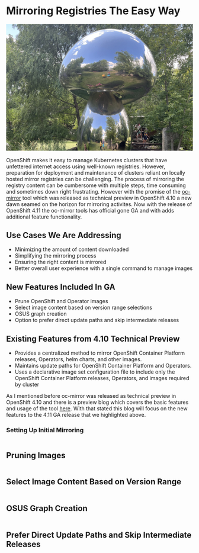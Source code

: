 # **Mirroring Registries The Easy Way**

<img src="mirror.jpg" style="width: 1000px;" border=0/>

OpenShift makes it easy to manage Kubernetes clusters that have unfettered internet access using well-known registries. However, preparation for deployment and maintenance of clusters reliant on locally hosted mirror registries can be challenging. The process of mirroring the registry content can be cumbersome with multiple steps, time consuming and sometimes down right frustrating.  However with the promise of the [oc-mirror](https://cloud.redhat.com/blog/how-oc-mirror-will-help-you-reduce-container-management-complexity) tool which was released as technical preview in OpenShift 4.10 a new dawn seamed on the horizon for mirroring activites. Now with the release of OpenShift 4.11 the oc-mirror tools has official gone GA and with adds additional feature functionality. 

## Use Cases We Are Addressing

* Minimizing the amount of content downloaded
* Simplifying the mirroring process
* Ensuring the right content is mirrored
* Better overall user experience with a single command to manage images

## New Features Included In GA

* Prune OpenShift and Operator images
* Select image content based on version range selections
* OSUS graph creation
* Option to prefer direct update paths and skip intermediate releases

## Existing Features from 4.10 Technical Preview

 * Provides a centralized method to mirror OpenShift Container Platform releases, Operators, helm charts, and other images.
 * Maintains update paths for OpenShift Container Platform and Operators.
 * Uses a declarative image set configuration file to include only the OpenShift Container Platform releases, Operators, and images required by cluster

As I mentioned before oc-mirror was released as technical preview in OpenShift 4.10 and there is a preview blog which covers the basic features and usage of the tool [here](https://cloud.redhat.com/blog/how-oc-mirror-will-help-you-reduce-container-management-complexity).  With that stated this blog will focus on the new features to the 4.11 GA release that we highlighted above.

### Setting Up Initial Mirroring

~~~bash

~~~

## Pruning Images

~~~bash

~~~

## Select Image Content Based on Version Range

~~~bash

~~~

## OSUS Graph Creation

~~~bash

~~~

## Prefer Direct Update Paths and Skip Intermediate Releases

~~~bash

~~~
